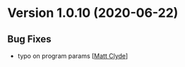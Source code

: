 # Version 1.0.10 (2020-06-22)


## Bug Fixes

* typo on program params [[Matt Clyde](https://github.com/NextCenturyMeters/ncss-cloud/commit/91cb47450c2980d8a59e5db088cc5619176243bc)]
